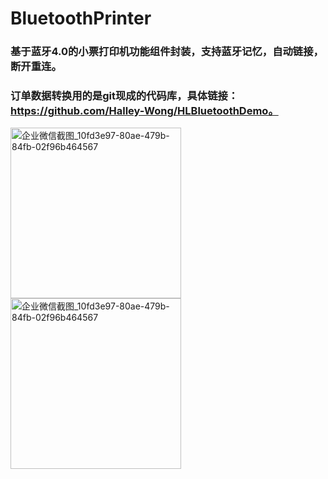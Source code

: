 # BluetoothPrinter

### 基于蓝牙4.0的小票打印机功能组件封装，支持蓝牙记忆，自动链接，断开重连。
### 订单数据转换用的是git现成的代码库，具体链接：https://github.com/Halley-Wong/HLBluetoothDemo。

<img width="273" alt="企业微信截图_10fd3e97-80ae-479b-84fb-02f96b464567" src="https://user-images.githubusercontent.com/13111933/140303654-22a96977-b136-40a5-b7c9-e0b307221e97.jpg">

<img width="273" alt="企业微信截图_10fd3e97-80ae-479b-84fb-02f96b464567" src="https://user-images.githubusercontent.com/13111933/140303691-0374dd5a-faa5-4b04-b702-b73c6f57dfd6.jpg">
